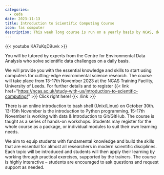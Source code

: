```yaml
---
categories:
  - ceda
date: 2023-11-13
title: Introduction to Scientific Computing Course
icon: fas computer
description: This week long course is run on a yearly basis by NCAS, delivered by staff from CEDA.
---
```


{{< youtube KA7uKqD9uvk >}}

You will be tutored by experts from the Centre for Environmental Data Analysis who solve scientific data challenges on a daily basis.

We will provide you with the essential knowledge and skills to start using computers for cutting-edge environmental science research. The course will take place from 13-17th November 2023 at the NCAS Training Facility, University of Leeds. For further details and to register {{< link href="https://ncas.ac.uk/study-with-us/introduction-to-scientific-computing/" >}} Click right here! {{< /link >}}

There is an online introduction to bash shell (Unix/Linux) on October 30th. 13-15th November is the introduction to Python programming. 15-17th November is working with data & Introduction to Git/GitHub.
The course is taught as a series of hands-on workshops. Students may register for the whole course as a package, or individual modules to suit their own learning needs.

We aim to equip students with fundamental knowledge and build the skills that are essential for almost all researchers in modern scientific disciplines. Each topic will be introduced and students will then apply their learning by working through practical exercises, supported by the trainers. The course is highly interactive – students are encouraged to ask questions and request support as needed.
